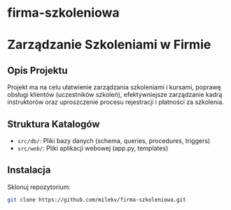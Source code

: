 # firma-szkoleniowa
# Zarządzanie Szkoleniami w Firmie 

## Opis Projektu
Projekt ma na celu ułatwienie zarządzania szkoleniami i kursami, poprawę obsługi klientów (uczestników szkoleń), efektywniejsze zarządzanie kadrą instruktorów oraz uproszczenie procesu rejestracji i płatności za szkolenia.

## Struktura Katalogów
- `src/db/`: Pliki bazy danych (schema, queries, procedures, triggers)
- `src/web/`: Pliki aplikacji webowej (app.py, templates)

## Instalacja
Sklonuj repozytorium:
   ```sh
   git clone https://github.com/milekv/firma-szkoleniowa.git


